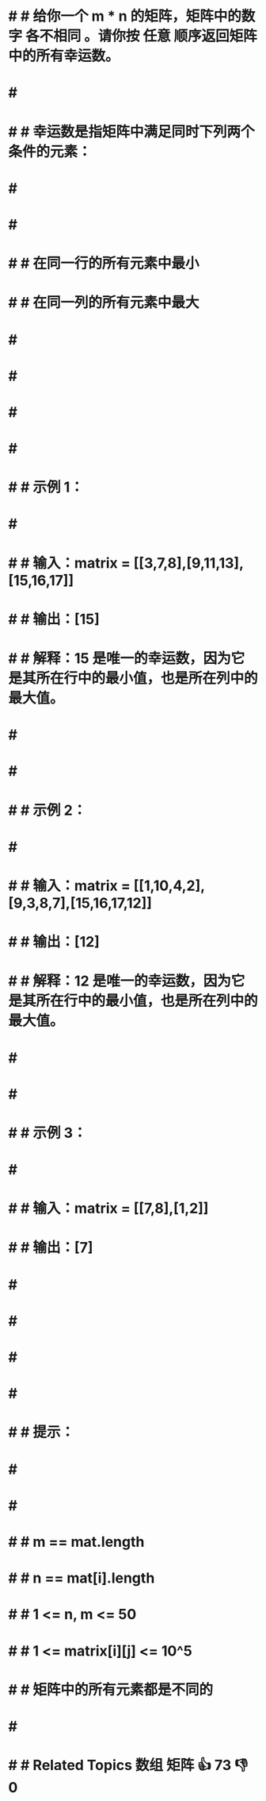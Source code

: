 # # # 给你一个 m * n 的矩阵，矩阵中的数字 各不相同 。请你按 任意 顺序返回矩阵中的所有幸运数。 
# # # 
# # # 幸运数是指矩阵中满足同时下列两个条件的元素： 
# # # 
# # # 
# # # 在同一行的所有元素中最小 
# # # 在同一列的所有元素中最大 
# # # 
# # # 
# # # 
# # # 
# # # 示例 1： 
# # # 
# # # 输入：matrix = [[3,7,8],[9,11,13],[15,16,17]]
# # # 输出：[15]
# # # 解释：15 是唯一的幸运数，因为它是其所在行中的最小值，也是所在列中的最大值。
# # # 
# # # 
# # # 示例 2： 
# # # 
# # # 输入：matrix = [[1,10,4,2],[9,3,8,7],[15,16,17,12]]
# # # 输出：[12]
# # # 解释：12 是唯一的幸运数，因为它是其所在行中的最小值，也是所在列中的最大值。
# # # 
# # # 
# # # 示例 3： 
# # # 
# # # 输入：matrix = [[7,8],[1,2]]
# # # 输出：[7]
# # # 
# # # 
# # # 
# # # 
# # # 提示： 
# # # 
# # # 
# # # m == mat.length 
# # # n == mat[i].length 
# # # 1 <= n, m <= 50 
# # # 1 <= matrix[i][j] <= 10^5 
# # # 矩阵中的所有元素都是不同的 
# # # 
# # # Related Topics 数组 矩阵 👍 73 👎 0
# # 
# 
